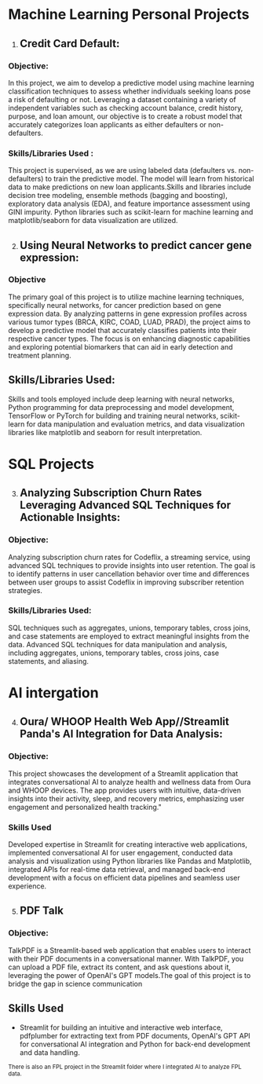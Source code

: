 # Machine Learning Personal Projects 

1. ## Credit Card Default:
### Objective:
In this project, we aim to develop a predictive model using machine learning classification techniques to assess whether individuals seeking loans pose a risk of defaulting or not. Leveraging a dataset containing a variety of independent variables such as checking account balance, credit history, purpose, and loan amount, our objective is to create a robust model that accurately categorizes loan applicants as either defaulters or non-defaulters.

### Skills/Libraries Used :
This project is supervised, as we are using labeled data (defaulters vs. non-defaulters) to train the predictive model. The model will learn from historical data to make predictions on new loan applicants.Skills and libraries include decision tree modeling, ensemble methods (bagging and boosting), exploratory data analysis (EDA), and feature importance assessment using GINI impurity. Python libraries such as scikit-learn for machine learning and matplotlib/seaborn for data visualization are utilized.

2. ## Using Neural Networks to predict cancer gene expression:
### Objective
The primary goal of this project is to utilize machine learning techniques, specifically neural networks, for cancer prediction based on gene expression data. By analyzing patterns in gene expression profiles across various tumor types (BRCA, KIRC, COAD, LUAD, PRAD), the project aims to develop a predictive model that accurately classifies patients into their respective cancer types. The focus is on enhancing diagnostic capabilities and exploring potential biomarkers that can aid in early detection and treatment planning.

## Skills/Libraries Used:
Skills and tools employed include deep learning with neural networks, Python programming for data preprocessing and model development, TensorFlow or PyTorch for building and training neural networks, scikit-learn for data manipulation and evaluation metrics, and data visualization libraries like matplotlib and seaborn for result interpretation.

# SQL Projects

3. ## Analyzing Subscription Churn Rates Leveraging Advanced SQL Techniques for Actionable Insights:
### Objective:
Analyzing subscription churn rates for Codeflix, a streaming service, using advanced SQL techniques to provide insights into user retention. The goal is to identify patterns in user cancellation behavior over time and differences between user groups to assist Codeflix in improving subscriber retention strategies.

### Skills/Libraries Used:
SQL techniques such as aggregates, unions, temporary tables, cross joins, and case statements are employed to extract meaningful insights from the data. Advanced SQL techniques for data manipulation and analysis, including aggregates, unions, temporary tables, cross joins, case statements, and aliasing.

# AI intergation  

4. ## Oura/ WHOOP Health Web App//Streamlit Panda's AI Integration for Data Analysis:
### Objective:
This project showcases the development of a Streamlit application that integrates conversational AI to analyze health and wellness data from Oura and WHOOP devices. The app provides users with intuitive, data-driven insights into their activity, sleep, and recovery metrics, emphasizing user engagement and personalized health tracking."

### Skills Used 
Developed expertise in Streamlit for creating interactive web applications, implemented conversational AI for user engagement, conducted data analysis and visualization using Python libraries like Pandas and Matplotlib, integrated APIs for real-time data retrieval, and managed back-end development with a focus on efficient data pipelines and seamless user experience.

5. ## PDF Talk
### Objective: 
TalkPDF is a Streamlit-based web application that enables users to interact with their PDF documents in a conversational manner. With TalkPDF, you can upload a PDF file, extract its content, and ask questions about it, leveraging the power of OpenAI's GPT models.The goal of this project is to bridge the gap in science communication

## Skills Used   
- Streamlit for building an intuitive and interactive web interface, pdfplumber for extracting text from PDF documents, OpenAI's GPT API for conversational AI integration and Python for back-end development and data handling. 

<small>There is also an FPL project in the Streamlit folder where I integrated AI to analyze FPL data.</small>

